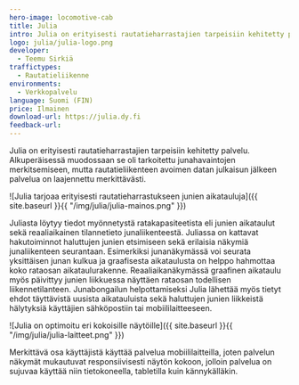 ```yaml
---
hero-image: locomotive-cab
title: Julia
intro: Julia on erityisesti rautatieharrastajien tarpeisiin kehitetty palvelu, joka näyttää avoimesta rajapinnasta junien aikataulut ja kulkutiedot.
logo: julia/julia-logo.png
developer:
  - Teemu Sirkiä
traffictypes: 
  - Rautatieliikenne
environments:
  - Verkkopalvelu
language: Suomi (FIN)
price: Ilmainen
download-url: https://julia.dy.fi
feedback-url:
---
```


Julia on erityisesti rautatieharrastajien tarpeisiin kehitetty palvelu. Alkuperäisessä muodossaan se oli tarkoitettu junahavaintojen merkitsemiseen, mutta rautatieliikenteen avoimen datan julkaisun jälkeen palvelua on laajennettu merkittävästi.

![Julia tarjoaa erityisesti rautatieharrastukseen junien aikatauluja]({{ site.baseurl }}{{ "/img/julia/julia-mainos.png" }})

Juliasta löytyy tiedot myönnetystä ratakapasiteetista eli junien aikataulut sekä reaaliaikainen tilannetieto junaliikenteestä. Juliassa on kattavat hakutoiminnot haluttujen junien etsimiseen sekä erilaisia näkymiä junaliikenteen seurantaan. Esimerkiksi junanäkymässä voi seurata yksittäisen junan kulkua ja graafisesta aikataulusta on helppo hahmottaa koko rataosan aikataulurakenne. Reaaliaikanäkymässä graafinen aikataulu myös päivittyy junien liikkuessa näyttäen rataosan todellisen liikennetilanteen. Junabongailun helpottamiseksi Julia lähettää myös tietyt ehdot täyttävistä uusista aikatauluista sekä haluttujen junien liikkeistä hälytyksiä käyttäjien sähköpostiin tai mobiililaitteeseen.

![Julia on optimoitu eri kokoisille näytöille]({{ site.baseurl }}{{ "/img/julia/julia-laitteet.png" }})

Merkittävä osa käyttäjistä käyttää palvelua mobiililaitteilla, joten palvelun näkymät mukautuvat responsiivisesti näytön kokoon, jolloin palvelua on sujuvaa käyttää niin tietokoneella, tabletilla kuin kännykälläkin. 